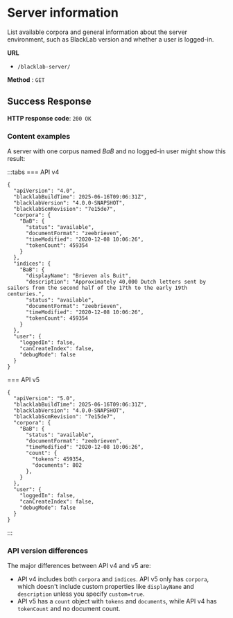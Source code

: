 # Server information

List available corpora and general information about the server environment, such as BlackLab version and whether a user is logged-in.

**URL**
- `/blacklab-server/`

**Method** : `GET`

## Success Response

**HTTP response code**: `200 OK`

### Content examples

A server with one corpus named *BaB* and no logged-in user might show this result:

:::tabs
=== API v4

```jsonc
{
  "apiVersion": "4.0",
  "blacklabBuildTime": 2025-06-16T09:06:31Z",
  "blacklabVersion": "4.0.0-SNAPSHOT",
  "blacklabScmRevision": "7e15de7",
  "corpora": {
    "BaB": {
      "status": "available",
      "documentFormat": "zeebrieven",
      "timeModified": "2020-12-08 10:06:26",
      "tokenCount": 459354
    }
  },
  "indices": {
    "BaB": {
      "displayName": "Brieven als Buit",
      "description": "Approximately 40,000 Dutch letters sent by sailors from the second half of the 17th to the early 19th centuries.",
      "status": "available",
      "documentFormat": "zeebrieven",
      "timeModified": "2020-12-08 10:06:26",
      "tokenCount": 459354
    }
  },
  "user": {
    "loggedIn": false,
    "canCreateIndex": false,
    "debugMode": false
  }
}
```

=== API v5

```jsonc
{
  "apiVersion": "5.0",
  "blacklabBuildTime": 2025-06-16T09:06:31Z",
  "blacklabVersion": "4.0.0-SNAPSHOT",
  "blacklabScmRevision": "7e15de7",
  "corpora": {
    "BaB": {
      "status": "available",
      "documentFormat": "zeebrieven",
      "timeModified": "2020-12-08 10:06:26",
      "count": {
        "tokens": 459354,
        "documents": 802
      },
    }
  },
  "user": {
    "loggedIn": false,
    "canCreateIndex": false,
    "debugMode": false
  }
}
```

:::

### API version differences

The major differences between API v4 and v5 are:

- API v4 includes both `corpora` and `indices`. API v5 only has `corpora`, which doesn't include custom properties like `displayName` and `description` unless you specify `custom=true`.
- API v5 has a `count` object with `tokens` and `documents`, while API v4 has `tokenCount` and no document count.
